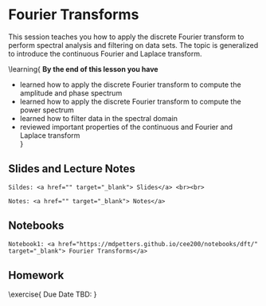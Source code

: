 
# Fourier Transforms

This session teaches you how to apply the discrete Fourier transform to perform spectral analysis and filtering on data sets. The topic is generalized to introduce the continuous Fourier and Laplace transform.  

\learning{
**By the end of this lesson you have**
- learned how to apply the discrete Fourier transform to compute the amplitude and phase spectrum
- learned how to apply the discrete Fourier transform to compute the power spectrum
- learned how to filter data in the spectral domain
- reviewed important properties of the continuous and Fourier and Laplace transform  
}

## Slides and Lecture Notes

~~~
Sildes: <a href="" target="_blank"> Slides</a> <br><br>
~~~

~~~
Notes: <a href="" target="_blank"> Notes</a>
~~~


## Notebooks

~~~
Notebook1: <a href="https://mdpetters.github.io/cee200/notebooks/dft/" target="_blank"> Fourier Transforms</a>
~~~


## Homework

\exercise{
Due Date TBD: 
}
